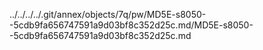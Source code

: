 ../../../../.git/annex/objects/7q/pw/MD5E-s8050--5cdb9fa656747591a9d03bf8c352d25c.md/MD5E-s8050--5cdb9fa656747591a9d03bf8c352d25c.md
